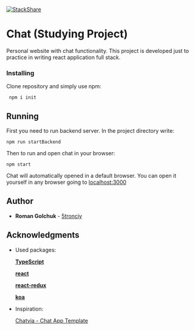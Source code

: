 [![StackShare](http://img.shields.io/badge/tech-stack-0690fa.svg?style=flat)](https://stackshare.io/5tronciy/chat)

# Chat (Studying Project)

Personal website with chat functionality. This project is developed just to practice in writing react application full stack.

### Installing

Clone repository and simply use npm:
```
 npm i init
```

## Running

First you need to run backend server. In the project directory write:

```
npm run startBackend
```

Then to run and open chat in your browser:

``` 
npm start
```

Chat will automatically opened in a default browser. You can open it yourself in any browser going to [localhost:3000](http://localhost:3000/)

## Author

* **Roman Golchuk** - [5tronciy](https://github.com/5tronciy)

## Acknowledgments

* Used packages:

    **[TypeScript](https://github.com/microsoft/TypeScript)**
    
    **[react](https://github.com/facebook/react)**
    
    **[react-redux](https://github.com/reduxjs/react-redux)**
    
    **[koa](https://github.com/koajs/koa)**
    
* Inspiration:

    [Chatvia - Chat App Template](https://themesbrand.com/chatvia/layouts/dark.html)
